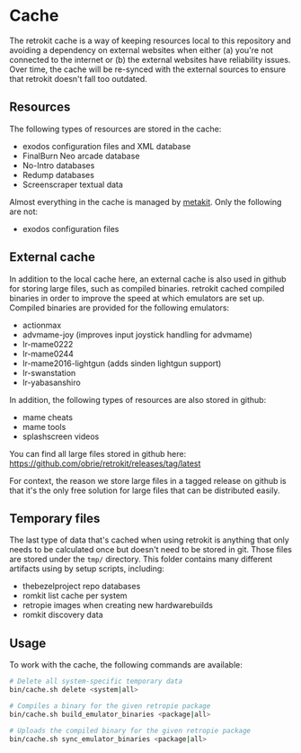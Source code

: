 # Cache

The retrokit cache is a way of keeping resources local to this repository and avoiding
a dependency on external websites when either (a) you're not connected to the
internet or (b) the external websites have reliability issues.  Over time, the
cache will be re-synced with the external sources to ensure that retrokit doesn't
fall too outdated.

## Resources

The following types of resources are stored in the cache:

* exodos configuration files and XML database
* FinalBurn Neo arcade database
* No-Intro databases
* Redump databases
* Screenscraper textual data

Almost everything in the cache is managed by [metakit](metakit.md).  Only
the following are not:

* exodos configuration files

## External cache

In addition to the local cache here, an external cache is also used in github for
storing large files, such as compiled binaries.  retrokit cached compiled binaries
in order to improve the speed at which emulators are set up.  Compiled binaries
are provided for the following emulators:

* actionmax
* advmame-joy (improves input joystick handling for advmame)
* lr-mame0222
* lr-mame0244
* lr-mame2016-lightgun (adds sinden lightgun support)
* lr-swanstation
* lr-yabasanshiro

In addition, the following types of resources are also stored in github:

* mame cheats
* mame tools
* splashscreen videos

You can find all large files stored in github here: https://github.com/obrie/retrokit/releases/tag/latest

For context, the reason we store large files in a tagged release on github is that it's
the only free solution for large files that can be distributed easily.

## Temporary files

The last type of data that's cached when using retrokit is anything that only needs to
be calculated once but doesn't need to be stored in git.  Those files are stored under
the `tmp/` directory.  This folder contains many different artifacts using by setup scripts,
including:

* thebezelproject repo databases
* romkit list cache per system
* retropie images when creating new hardwarebuilds
* romkit discovery data

## Usage

To work with the cache, the following commands are available:

```bash
# Delete all system-specific temporary data
bin/cache.sh delete <system|all>

# Compiles a binary for the given retropie package
bin/cache.sh build_emulator_binaries <package|all>

# Uploads the compiled binary for the given retropie package
bin/cache.sh sync_emulator_binaries <package|all>
```
